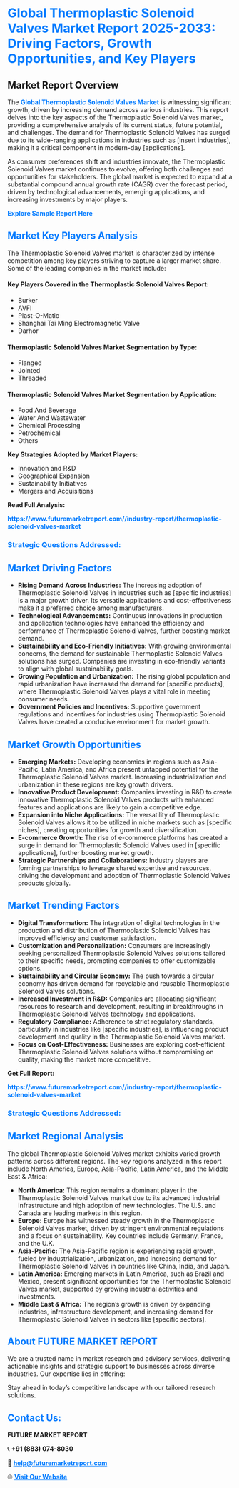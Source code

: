 <h1 style="color: #007BFF;">Global Thermoplastic Solenoid Valves Market Report 2025-2033: Driving Factors, Growth Opportunities, and Key Players</h1>

<section id="overview">
<h2>Market Report Overview</h2>
<p>The <a href="https://www.futuremarketreport.com//industry-report/thermoplastic-solenoid-valves-market" style="color: #007BFF; text-decoration: none;"><strong>Global Thermoplastic Solenoid Valves Market</strong></a> is witnessing significant growth, driven by increasing demand across various industries. This report delves into the key aspects of the Thermoplastic Solenoid Valves market, providing a comprehensive analysis of its current status, future potential, and challenges. The demand for Thermoplastic Solenoid Valves has surged due to its wide-ranging applications in industries such as [insert industries], making it a critical component in modern-day [applications].</p>
<p>As consumer preferences shift and industries innovate, the Thermoplastic Solenoid Valves market continues to evolve, offering both challenges and opportunities for stakeholders. The global market is expected to expand at a substantial compound annual growth rate (CAGR) over the forecast period, driven by technological advancements, emerging applications, and increasing investments by major players.</p>
</section>

<section id="overview">
<p><a href="https://www.futuremarketreport.com//request-sample/reportId=52391" style="color: #007BFF; text-decoration: none;"><strong>Explore Sample Report Here</strong></a></p>
</section>

<section id="key-players">
<h2 style="color: #007BFF;">Market Key Players Analysis</h2>
<p>The Thermoplastic Solenoid Valves market is characterized by intense competition among key players striving to capture a larger market share. Some of the leading companies in the market include:</p>
<h4>Key Players Covered in the Thermoplastic Solenoid Valves Report:</h4>
<ul><li>Burker</li><li>AVFI</li><li>Plast-O-Matic</li><li>Shanghai Tai Ming Electromagnetic Valve</li><li>Darhor</li></ul>
<h4>Thermoplastic Solenoid Valves Market Segmentation by Type:</h4>
<ul><li>Flanged</li><li>Jointed</li><li>Threaded</li></ul>

<h4>Thermoplastic Solenoid Valves Market Segmentation by Application:</h4>
<ul><li>Food And Beverage</li><li>Water And Wastewater</li><li>Chemical Processing</li><li>Petrochemical</li><li>Others</li></ul>
<p><strong>Key Strategies Adopted by Market Players:</strong></p>
<ul>
<li>Innovation and R&D</li>
<li>Geographical Expansion</li>
<li>Sustainability Initiatives</li>
<li>Mergers and Acquisitions</li>
</ul>
</section>

<section>
<p><strong>Read Full Analysis: </strong></p><a href="https://www.futuremarketreport.com//industry-report/thermoplastic-solenoid-valves-market" style="color: #007BFF; text-decoration: none;"><strong>https://www.futuremarketreport.com//industry-report/thermoplastic-solenoid-valves-market</strong></a>
<h3 style="color: #007BFF;">Strategic Questions Addressed:</h3>
</section>

<section id="driving-factors">
<h2 style="color: #007BFF;">Market Driving Factors</h2>
<ul>
<li><strong>Rising Demand Across Industries:</strong> The increasing adoption of Thermoplastic Solenoid Valves in industries such as [specific industries] is a major growth driver. Its versatile applications and cost-effectiveness make it a preferred choice among manufacturers.</li>
<li><strong>Technological Advancements:</strong> Continuous innovations in production and application technologies have enhanced the efficiency and performance of Thermoplastic Solenoid Valves, further boosting market demand.</li>
<li><strong>Sustainability and Eco-Friendly Initiatives:</strong> With growing environmental concerns, the demand for sustainable Thermoplastic Solenoid Valves solutions has surged. Companies are investing in eco-friendly variants to align with global sustainability goals.</li>
<li><strong>Growing Population and Urbanization:</strong> The rising global population and rapid urbanization have increased the demand for [specific products], where Thermoplastic Solenoid Valves plays a vital role in meeting consumer needs.</li>
<li><strong>Government Policies and Incentives:</strong> Supportive government regulations and incentives for industries using Thermoplastic Solenoid Valves have created a conducive environment for market growth.</li>
</ul>
</section>

<section id="growth-opportunities">
<h2 style="color: #007BFF;">Market Growth Opportunities</h2>
<ul>
<li><strong>Emerging Markets:</strong> Developing economies in regions such as Asia-Pacific, Latin America, and Africa present untapped potential for the Thermoplastic Solenoid Valves market. Increasing industrialization and urbanization in these regions are key growth drivers.</li>
<li><strong>Innovative Product Development:</strong> Companies investing in R&D to create innovative Thermoplastic Solenoid Valves products with enhanced features and applications are likely to gain a competitive edge.</li>
<li><strong>Expansion into Niche Applications:</strong> The versatility of Thermoplastic Solenoid Valves allows it to be utilized in niche markets such as [specific niches], creating opportunities for growth and diversification.</li>
<li><strong>E-commerce Growth:</strong> The rise of e-commerce platforms has created a surge in demand for Thermoplastic Solenoid Valves used in [specific applications], further boosting market growth.</li>
<li><strong>Strategic Partnerships and Collaborations:</strong> Industry players are forming partnerships to leverage shared expertise and resources, driving the development and adoption of Thermoplastic Solenoid Valves products globally.</li>
</ul>
</section>

<section id="trending-factors">
<h2 style="color: #007BFF;">Market Trending Factors</h2>
<ul>
<li><strong>Digital Transformation:</strong> The integration of digital technologies in the production and distribution of Thermoplastic Solenoid Valves has improved efficiency and customer satisfaction.</li>
<li><strong>Customization and Personalization:</strong> Consumers are increasingly seeking personalized Thermoplastic Solenoid Valves solutions tailored to their specific needs, prompting companies to offer customizable options.</li>
<li><strong>Sustainability and Circular Economy:</strong> The push towards a circular economy has driven demand for recyclable and reusable Thermoplastic Solenoid Valves solutions.</li>
<li><strong>Increased Investment in R&D:</strong> Companies are allocating significant resources to research and development, resulting in breakthroughs in Thermoplastic Solenoid Valves technology and applications.</li>
<li><strong>Regulatory Compliance:</strong> Adherence to strict regulatory standards, particularly in industries like [specific industries], is influencing product development and quality in the Thermoplastic Solenoid Valves market.</li>
<li><strong>Focus on Cost-Effectiveness:</strong> Businesses are exploring cost-efficient Thermoplastic Solenoid Valves solutions without compromising on quality, making the market more competitive.</li>
</ul>
</section>

<section>
<p><strong>Get Full Report: </strong></p><a href="https://www.futuremarketreport.com//industry-report/thermoplastic-solenoid-valves-market" style="color: #007BFF; text-decoration: none;"><strong>https://www.futuremarketreport.com//industry-report/thermoplastic-solenoid-valves-market</strong></a>
<h3 style="color: #007BFF;">Strategic Questions Addressed:</h3>
</section>


<section id="regional-analysis">
<h2 style="color: #007BFF;">Market Regional Analysis</h2>
<p>The global Thermoplastic Solenoid Valves market exhibits varied growth patterns across different regions. The key regions analyzed in this report include North America, Europe, Asia-Pacific, Latin America, and the Middle East & Africa:</p>
<ul>
<li><strong>North America:</strong> This region remains a dominant player in the Thermoplastic Solenoid Valves market due to its advanced industrial infrastructure and high adoption of new technologies. The U.S. and Canada are leading markets in this region.</li>
<li><strong>Europe:</strong> Europe has witnessed steady growth in the Thermoplastic Solenoid Valves market, driven by stringent environmental regulations and a focus on sustainability. Key countries include Germany, France, and the U.K.</li>
<li><strong>Asia-Pacific:</strong> The Asia-Pacific region is experiencing rapid growth, fueled by industrialization, urbanization, and increasing demand for Thermoplastic Solenoid Valves in countries like China, India, and Japan.</li>
<li><strong>Latin America:</strong> Emerging markets in Latin America, such as Brazil and Mexico, present significant opportunities for the Thermoplastic Solenoid Valves market, supported by growing industrial activities and investments.</li>
<li><strong>Middle East & Africa:</strong> The region’s growth is driven by expanding industries, infrastructure development, and increasing demand for Thermoplastic Solenoid Valves in sectors like [specific sectors].</li>
</ul>
</section>

<footer>
<h2 style="color: #007BFF;">About FUTURE MARKET REPORT</h2>
<p>We are a trusted name in market research and advisory services, delivering actionable insights and strategic support to businesses across diverse industries. Our expertise lies in offering:</p>

<p>Stay ahead in today’s competitive landscape with our tailored research solutions.</p>

<h2 style="color: #007BFF;">Contact Us:</h2>
<p><strong>FUTURE MARKET REPORT</strong></p>
<p>📞 <strong>+91 (883) 074-8030</strong></p>
<p>📧 <strong><a href="mailto:help@futuremarketreport.com" style="color: #007BFF;">help@futuremarketreport.com</a></strong></p>
<p>🌐 <strong><a href="https://www.futuremarketreport.com/" style="color: #007BFF;">Visit Our Website</a></strong></p>
</footer>